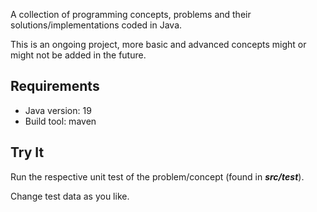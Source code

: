 A collection of programming concepts, problems and their solutions/implementations coded in Java.

This is an ongoing project, more basic and advanced concepts might or might not be added in the future.

## Requirements
- Java version: 19
- Build tool: maven

## Try It
Run the respective unit test of the problem/concept (found in ***src/test***).

Change test data as you like.

